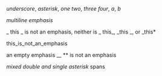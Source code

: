_underscore_, *asterisk*, _one two_, *three four*, _a_, *b*

_multiline
emphasis_

_ this _ is not an emphasis, neither is _ this_, _this _, or _this*

this_is_not_an_emphasis

an empty emphasis __ ** is not an emphasis

*mixed **double and* single asterisk** spans